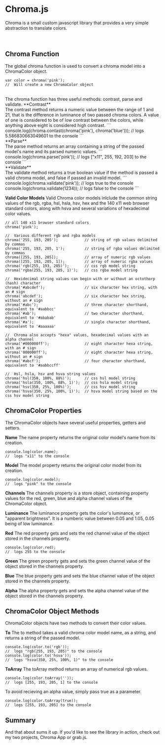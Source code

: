 # Chroma.js<br />
Chroma is a small custom javascript library that provides a very simple abstraction to translate colors.
<br />
<br />
<br />
## Chroma Function
The global chroma function is used to convert a chroma model into a ChromaColor object.
```
var color = chroma('pink');
//  Will create a new ChromaColor object
```
<br />
The chroma function has three useful methods: contrast, parse and validate.
**Contrast**
<br />
The contrast method returns a numeric value between the range of 1 and 21, that is the difference in luminance of two passed chroma colors. A value of one is considered to be of low contrast between the colors, while anything above eight is considered high contrast.
```
console.log(chroma.contast(chroma('pink'), chroma('blue')));
// logs 5.586830663049601 to the console
```
<br />
**Parse**
<br />
The parse method returns an array containing a string of the passed model's name and its parsed numeric values.
```
console.log(chroma.parse('pink'));
// logs ["x11", 255, 192, 203] to the console
```
<br />
**Validate**
<br />
The validate method returns a true boolean value if the method is passed a valid chroma model, and false if passed an invalid model.
```
console.log(chroma.validate('pink'));
// logs true to the console
console.log(chroma.validate(1234));
// logs false to the console
```

**Valid Color Models**
Valid Chroma color models inlclude the common string values of the rgb, rgba, hsl, hsla, hsv, hex and the 140 x11 web browser standard colors, along with hsva and several variations of hexadecimal color values.
```
// all 140 x11 browser standard colors
chroma('pink');

//  Various different rgb and rgba models
chroma('255, 193, 205');            // string of rgb values delimited by commas
chroma('255, 193, 205, 1');         // string of rgba values delimited by commas
chroma([255, 193, 205]);            // array of numeric rgb values
chroma([255, 193, 205, 1]);         // array of numeric rgba values
chroma('rgb(255, 193, 205)');       // css rgb model string
chroma('rgba(255, 193, 205, 1)');   // css rgba model string

//  Hexidecimal string values can begin with or without an octothorp (hash) character
chroma('#abcdef');                  // six character hex string, with an # sign
chroma('abcdef');                   // six character hex string, without an # sign
chroma('#abc');                     // three character shorthand, equivalent to '#aabbcc'
chroma('#ab');                      // two character shorthand, equivalent to '#ababab'
chroma('#a');                       // single character shorthand, equivalent to '#aaaaaa'

//  Chroma also accepts "hexa" values, hexadecimal values with an alpha channel
chroma('#000000ff');                // eight character hexa string, with an # sign
chroma('000000ff');                 // eight character hexa string, without an # sign
chroma('#abcf');                    // four character shorthand, equivalent to '#aabbccff'

//  Hsl, hsla, hsv and hsva string values
chroma('hsl(350, 100%, 88%)');      // css hsl model string
chroma('hsla(350, 100%, 88%, 1)');  // css hsla model string
chroma('hsv(350, 25%, 100%)');      // css hsv model string
chroma('hsva(350, 25%, 100%, 1)');  // hsva model string based on the css hsv model string
```



## ChromaColor Properties
The ChromaColor objects have several useful properties, getters and setters.

**Name**
The name property returns the original color model's name from its creation.
```
console.log(color.name);
//  logs "x11" to the console
```

**Model**
The model property returns the original color model from its creation.
```
console.log(color.model);
//  logs "pink" to the console
```

**Channels**
The channels property is a store object, containing property values for the red, green, blue and alpha channel values of the ChromaColor object.

**Luminance**
The luminance property gets the color's luminance, or "apparent brightness". It is a numberic value between 0.05 and 1.05, 0.05 being of low luminance.

**Red**
The red property gets and sets the red channel value of the object stored in the channels property.
```
console.log(color.red);
//  logs 255 to the console
```

**Green**
The green property gets and sets the green channel value of the object stored in the channels property.

**Blue**
The blue property gets and sets the blue channel value of the object stored in the channels property.

**Alpha**
The alpha property gets and sets the alpha channel value of the object stored in the channels property.



## ChromaColor Object Methods
ChromaColor objects have two methods to convert their color values.

**To**
The to method takes a valid chroma color model name, as a string, and returns a string of the passed model.
```
console.log(color.to('rgb'));
//  logs "rgb(255, 193, 205)" to the console
console.log(color.to('hsva'));
//  logs "hsva(350, 25%, 100%, 1)" to the console
```

**ToArray**
The toArray method returns an array of numerical rgb values.
```
console.log(color.toArray(''));
//  logs [255, 193, 205, 1] to the console
```

To avoid recieving an alpha value, simply pass true as a parameter.
```
console.log(color.toArray(true));
//  logs [255, 193, 205] to the console
```


## Summary
And that about sums it up. If you'd like to see the library in action, check out my two projects, Chroma App or grab.js.
